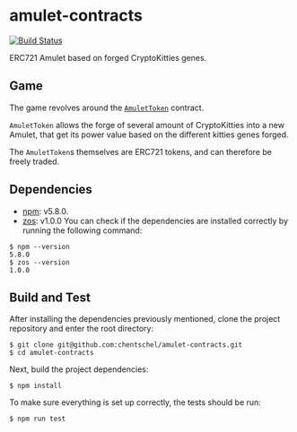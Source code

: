# amulet-contracts

[![Build Status](https://travis-ci.com/chentschel/amulet-contracts.svg?branch=master)](https://travis-ci.com/chentschel/amulet-contracts)

ERC721 Amulet based on forged CryptoKitties genes.

## Game

The game revolves around the [`AmuletToken`](https://github.com/chentschel/amulet-contracts/blob/master/contracts/AmuletToken.sol) contract.

`AmuletToken` allows the forge of several amount of CryptoKitties into a new Amulet, that get its power value based on the different kitties genes forged.

The `AmuletToken`s themselves are ERC721 tokens, and can therefore be freely traded.

## Dependencies
- [npm](https://www.npmjs.com/): v5.8.0.
- [zos](https://www.npmjs.com/package/zos): v1.0.0
You can check if the dependencies are installed correctly by running the following command:

```
$ npm --version
5.8.0
$ zos --version
1.0.0
```

## Build and Test
After installing the dependencies previously mentioned, clone the project repository and enter the root directory:

```
$ git clone git@github.com:chentschel/amulet-contracts.git
$ cd amulet-contracts
```

Next, build the project dependencies:

`$ npm install`

To make sure everything is set up correctly, the tests should be run:

`$ npm run test`